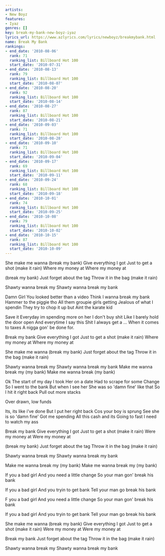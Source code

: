 ```yaml
---
artists:
- New Boyz
features:
- Iyaz
genres: []
key: break-my-bank-new-boyz-iyaz
lyrics_url: https://www.azlyrics.com/lyrics/newboyz/breakmybank.html
name: Break My Bank
rankings:
- end_date: '2010-08-06'
  rank: 71
  ranking_list: Billboard Hot 100
  start_date: '2010-07-31'
- end_date: '2010-08-13'
  rank: 79
  ranking_list: Billboard Hot 100
  start_date: '2010-08-07'
- end_date: '2010-08-20'
  rank: 92
  ranking_list: Billboard Hot 100
  start_date: '2010-08-14'
- end_date: '2010-08-27'
  rank: 87
  ranking_list: Billboard Hot 100
  start_date: '2010-08-21'
- end_date: '2010-09-03'
  rank: 71
  ranking_list: Billboard Hot 100
  start_date: '2010-08-28'
- end_date: '2010-09-10'
  rank: 71
  ranking_list: Billboard Hot 100
  start_date: '2010-09-04'
- end_date: '2010-09-17'
  rank: 69
  ranking_list: Billboard Hot 100
  start_date: '2010-09-11'
- end_date: '2010-09-24'
  rank: 68
  ranking_list: Billboard Hot 100
  start_date: '2010-09-18'
- end_date: '2010-10-01'
  rank: 74
  ranking_list: Billboard Hot 100
  start_date: '2010-09-25'
- end_date: '2010-10-08'
  rank: 79
  ranking_list: Billboard Hot 100
  start_date: '2010-10-02'
- end_date: '2010-10-15'
  rank: 87
  ranking_list: Billboard Hot 100
  start_date: '2010-10-09'
---
```


She make me wanna
(break my bank)
Give everything I got
Just to get a shot
(make it rain)
Where my money at
Where my money at

(break my bank)
Just forget about the tag
Throw it in the bag
(make it rain)

Shawty wanna break my
Shawty wanna break my bank

Damn Girl
You looked better than a video
Think I wanna break my bank
Hammer to the piggie tho
All them groupie girls getting
Jealous of what I spendin
They try to chop it up but
Aint the karate kid

Save it
Everyday im spending more on her
I don't buy shit
Like I barely hold the door open
And everytime I say this
Shit I always get a ...
When it comes to taxes
A nigga gon' be done for.

Break my bank
Give everything I got
Just to get a shot
(make it rain)
Where my money at
Where my money at

She make me wanna
(break my bank)
Just forget about the tag
Throw it in the bag
(make it rain)

Shawty wanna break my
Shawty wanna break my bank
Make me wanna break my
(my bank)
Make me wanna break
(my bank)

Ok
The start of my day I took
Her on a date
Had to scrape for some Change
So I went to the bank
But when I see her
She was so 'damn fine' like that
So I hit it right back
Pull out more stacks

Over drawn, low funds

Its, its like i've done
But I put her right back
Cos your boy is sprung
See she is so 'damn fine'
Got me spending
All this cash and its
Going to fast I need to watch my ass

Break my bank
Give everything I got
Just to get a shot
(make it rain)
Were my money at
Were my money at

(break my bank)
Just forget about the tag
Throw it in the bag
(make it rain)

Shawty wanna break my
Shawty wanna break my bank

Make me wanna break my
(my bank)
Make me wanna break my
(my bank)

If you a bad girl
And you need a little change
So your man gon' break his bank

If you a bad girl
And you tryin to get bank
Tell your man go break his bank

F you a bad girl
And you need a little change
So your man gon' break his bank

If you a bad girl
And you tryin to get bank
Tell your man go break his bank

She make me wanna
(break my bank)
Give everything I got
Just to get a shot
(make it rain)
Were my money at
Were my money at

Break my bank
Just forget about the tag
Throw it in the bag
(make it rain)

Shawty wanna break my
Shawty wanna break my bank



